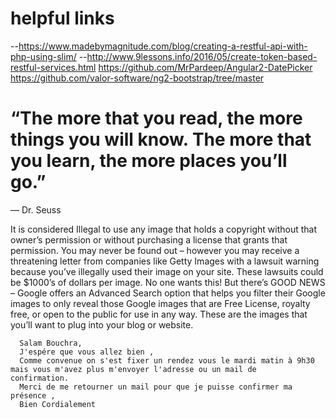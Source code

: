 # helpful links

--https://www.madebymagnitude.com/blog/creating-a-restful-api-with-php-using-slim/
--http://www.9lessons.info/2016/05/create-token-based-restful-services.html
https://github.com/MrPardeep/Angular2-DatePicker
https://github.com/valor-software/ng2-bootstrap/tree/master


# “The more that you read, the more things you will know. The more that you learn, the more places you’ll go.”
― Dr. Seuss



It is considered Illegal to use any image that holds a copyright without that owner’s permission or without purchasing a license that grants that permission. You may never be found out – however you may receive a threatening letter from companies like Getty Images with a lawsuit warning because you’ve illegally used their image on your site. These lawsuits could be $1000’s of dollars per image. No one wants this! But there’s GOOD NEWS – Google offers an Advanced Search option that helps you filter their Google images to only reveal those Google images that are Free License, royalty free, or open to the public for use in any way. These are the images that you’ll want to plug into your blog or website.





      Salam Bouchra,
      J'espére que vous allez bien , 
      Comme convenue on s'est fixer un rendez vous le mardi matin à 9h30 mais vous m'avez plus m'envoyer l'adresse ou un mail de   confirmation.
      Merci de me retourner un mail pour que je puisse confirmer ma présence ,
      Bien Cordialement
